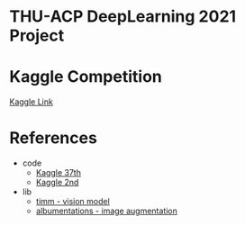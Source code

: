# THU-ACP DeepLearning 2021 Project

# Kaggle Competition 
[Kaggle Link](https://www.kaggle.com/c/shopee-product-matching)


# References
- code 
  - [Kaggle 37th](https://www.kaggle.com/takusid/37th-place-solution-version-76)
  - [Kaggle 2nd](https://www.kaggle.com/lyakaap/2nd-place-solution)
- lib
  - [timm - vision model](https://github.com/rwightman/pytorch-image-models)
  - [albumentations - image augmentation](https://github.com/albumentations-team/albumentations)